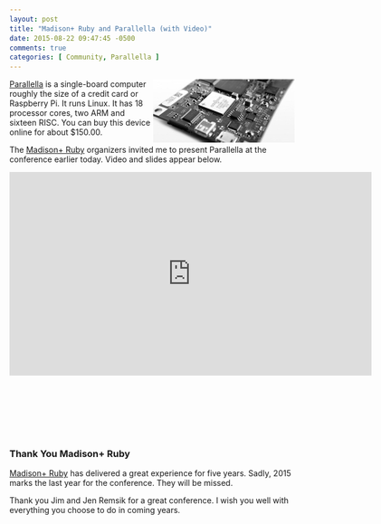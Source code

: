 ```yaml
---
layout: post
title: "Madison+ Ruby and Parallella (with Video)"
date: 2015-08-22 09:47:45 -0500
comments: true
categories: [ Community, Parallella ]
---
```


<img src="/images/parallella_perspective_250_bw.jpg" alt="images/parallella_perspective_250_bw.jpg" align="right">

[Parallella](/blog/2014/07/07/parallella-quick-start-guide-with-gotchas/) is a single-board computer roughly the size of a credit card or Raspberry Pi. It runs Linux. It has 18 processor cores, two ARM and sixteen RISC. You can buy this device online for about $150.00.

The [Madison+ Ruby](http://madisonpl.us/ruby/) organizers invited me to present Parallella at the conference earlier today. Video and slides appear below.

<!--more-->

<center><iframe width="640" height="360" src="https://www.youtube.com/embed/BHZCCUEzK0s" frameborder="0" allowfullscreen></iframe></center>
<br/>&nbsp;
<br/>&nbsp;
<center><script async class="speakerdeck-embed" data-id="cf2abfd4752a417ca7b399761af38e2a" data-ratio="1.77777777777778" src="//speakerdeck.com/assets/embed.js"></script></center>
<br/>&nbsp;
<br/>&nbsp;

### Thank You Madison+ Ruby
[Madison+ Ruby](/blog/2013/08/25/madison-ruby-2013/) has delivered a great experience for five years. Sadly, 2015 marks the last year for the conference. They will be missed.

Thank you Jim and Jen Remsik for a great conference. I wish you well with everything you choose to do in coming years.
